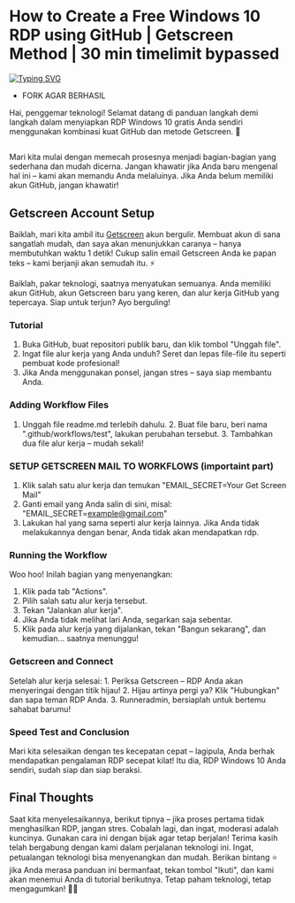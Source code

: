 # How to Create a Free Windows 10 RDP using GitHub | Getscreen Method | 30 min timelimit bypassed


[![Typing SVG](https://readme-typing-svg.herokuapp.com?color=16D400&size=25&width=770&lines=Free+RDP+2023)](https://git.io/typing-svg)
- FORK AGAR BERHASIL


Hai, penggemar teknologi! Selamat datang di panduan langkah demi langkah dalam menyiapkan RDP Windows 10 gratis Anda sendiri menggunakan kombinasi kuat GitHub dan metode Getscreen. 🚀

## 

Mari kita mulai dengan memecah prosesnya menjadi bagian-bagian yang sederhana dan mudah dicerna. Jangan khawatir jika Anda baru mengenal hal ini – kami akan memandu Anda melaluinya. Jika Anda belum memiliki akun GitHub, jangan khawatir!

## Getscreen Account Setup

Baiklah, mari kita ambil itu [Getscreen](https://getscreen.me/en/registration) akun bergulir. Membuat akun di sana sangatlah mudah, dan saya akan menunjukkan caranya – hanya membutuhkan waktu 1 detik! Cukup salin email Getscreen Anda ke papan teks – kami berjanji akan semudah itu. ⚡

Baiklah, pakar teknologi, saatnya menyatukan semuanya. Anda memiliki akun GitHub, akun Getscreen baru yang keren, dan alur kerja GitHub yang tepercaya. Siap untuk terjun? Ayo berguling!

### Tutorial

1. Buka GitHub, buat repositori publik baru, dan klik tombol "Unggah file". 
2. Ingat file alur kerja yang Anda unduh? Seret dan lepas file-file itu seperti pembuat kode profesional! 
3. Jika Anda menggunakan ponsel, jangan stres – saya siap membantu Anda.

### Adding Workflow Files

1. Unggah file readme.md terlebih dahulu. 2. Buat file baru, beri nama ".github/workflows/test", lakukan perubahan tersebut. 3. Tambahkan dua file alur kerja – mudah sekali!

### SETUP GETSCREEN MAIL TO WORKFLOWS (importaint part)

1. Klik salah satu alur kerja dan temukan "EMAIL_SECRET=Your Get Screen Mail" 
2. Ganti email yang Anda salin di sini, misal: "EMAIL_SECRET=example@gmail.com" 
3. Lakukan hal yang sama seperti alur kerja lainnya. Jika Anda tidak melakukannya dengan benar, Anda tidak akan mendapatkan rdp.

### Running the Workflow

Woo hoo! Inilah bagian yang menyenangkan: 

1. Klik pada tab "Actions". 
2. Pilih salah satu alur kerja tersebut. 
3. Tekan "Jalankan alur kerja". 
4. Jika Anda tidak melihat lari Anda, segarkan saja sebentar. 
5. Klik pada alur kerja yang dijalankan, tekan "Bangun sekarang", dan kemudian... saatnya menunggu!

### Getscreen and Connect

Setelah alur kerja selesai: 1. Periksa Getscreen – RDP Anda akan menyeringai dengan titik hijau! 2. Hijau artinya pergi ya? Klik "Hubungkan" dan sapa teman RDP Anda. 3. Runneradmin, bersiaplah untuk bertemu sahabat barumu!

### Speed Test and Conclusion

Mari kita selesaikan dengan tes kecepatan cepat – lagipula, Anda berhak mendapatkan pengalaman RDP secepat kilat! Itu dia, RDP Windows 10 Anda sendiri, sudah siap dan siap beraksi.

## Final Thoughts

Saat kita menyelesaikannya, berikut tipnya – jika proses pertama tidak menghasilkan RDP, jangan stres. Cobalah lagi, dan ingat, moderasi adalah kuncinya. Gunakan cara ini dengan bijak agar tetap berjalan! Terima kasih telah bergabung dengan kami dalam perjalanan teknologi ini. Ingat, petualangan teknologi bisa menyenangkan dan mudah. Berikan bintang ⭐️ jika Anda merasa panduan ini bermanfaat, tekan tombol "Ikuti", dan kami akan menemui Anda di tutorial berikutnya. Tetap paham teknologi, tetap mengagumkan! 🥳🔥
